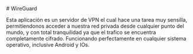 # WireGuard

Esta aplicación es un servidor de VPN el cual hace una tarea muy sensilla, permitiendonos acceder a nuestra red privada desde cualquier punto del mundo, y con total tranquilidad ya que el trafico se encuentra completamente cifrado. Funcionando perfectamente en cualquier sistema operativo, inclusive Android y IOs.
